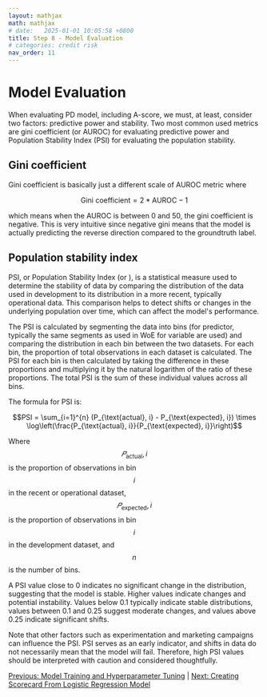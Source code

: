 ```yaml
---
layout: mathjax
math: mathjax
# date:   2025-01-01 10:05:58 +0800
title: Step 8 - Model Evaluation
# categories: credit risk
nav_order: 11
---
```


# Model Evaluation
When evaluating PD model, including A-score, we must, at least, consider two factors: predictive power and stability. Two most common used metrics are gini coefficient (or AUROC) for evaluating predictive  power and Population Stability Index (PSI) for evaluating the population stability. 

## Gini coefficient
Gini coefficient is basically just a different scale  of AUROC metric where

$$\text{Gini coefficient}=2*\text{AUROC}-1$$

which means when the AUROC is between 0 and 50, the gini coefficient is negative. This is very intuitive since negative gini means that the model is actually predicting the reverse direction compared to the groundtruth label.

## Population stability index
PSI, or Population Stability Index (or ), is a statistical measure used to determine the stability of data by comparing the distribution of the data used in development to its distribution in a more recent, typically operational data. This comparison helps to detect shifts or changes in the underlying population over time, which can affect the model's performance.

The PSI is calculated by segmenting the data into bins (for predictor, typically the same segments as used in WoE for variable are used) and comparing the distribution in each bin between the two datasets. For each bin, the proportion of total observations in each dataset is calculated. The PSI for each bin is then calculated by taking the difference in these proportions and multiplying it by the natural logarithm of the ratio of these proportions. The total PSI is the sum of these individual values across all bins.

The formula for PSI is:

$$PSI = \sum_{i=1}^{n} (P_{\text{actual}, i} - P_{\text{expected}, i}) \times \log\left(\frac{P_{\text{actual}, i}}{P_{\text{expected}, i}}\right)$$

Where $$𝑃_\text{actual},i$$ is the proportion of observations in bin $$i$$ in the recent or operational dataset, $$𝑃_\text{expected},i$$ is the proportion of observations in bin $$i$$ in the development dataset, and $$n$$ is the number of bins.

A PSI value close to 0 indicates no significant change in the distribution, suggesting that the model is stable. Higher values indicate changes and potential instability. Values below 0.1 typically indicate stable distributions, values between 0.1 and 0.25 suggest moderate changes, and values above 0.25 indicate significant shifts.

Note that other factors such as experimentation and marketing campaigns can influence the PSI. PSI serves as an early indicator, and shifts in data do not necessarily mean that the model will fail. Therefore, high PSI values should be interpreted with caution and considered thoughtfully.

[Previous: Model Training and Hyperparameter Tuning](./hyperparameter-tuning.md) | [Next: Creating Scorecard From Logistic Regression Model](./scorecard-creation.md)